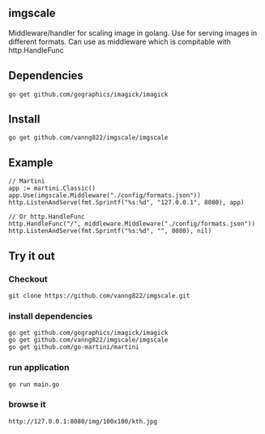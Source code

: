 ## imgscale

Middleware/handler for scaling image in golang. Use for serving images in different formats. Can use as middleware which is compitable with http.HandleFunc

## Dependencies

	go get github.com/gographics/imagick/imagick

## Install 

	go get github.com/vanng822/imgscale/imgscale


## Example

	// Martini
	app := martini.Classic()
	app.Use(imgscale.Middleware("./config/formats.json"))
	http.ListenAndServe(fmt.Sprintf("%s:%d", "127.0.0.1", 8080), app)
	
	// Or http.HandleFunc
	http.HandleFunc("/", middleware.Middleware("./config/formats.json"))
	http.ListenAndServe(fmt.Sprintf("%s:%d", "", 8080), nil)


## Try it out

### Checkout
	
	git clone https://github.com/vanng822/imgscale.git
	

### install dependencies

	go get github.com/gographics/imagick/imagick
	go get github.com/vanng822/imgscale/imgscale
	go get github.com/go-martini/martini
	
	
### run application
	go run main.go

### browse it
	
	http://127.0.0.1:8080/img/100x100/kth.jpg